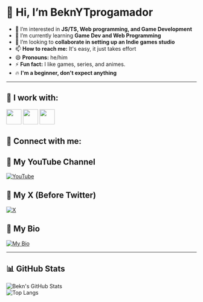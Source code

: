 # 👋 Hi, I’m BeknYTprogamador  
- 👀 I’m interested in **JS/TS, Web programming, and Game Development**  
- 🌱 I’m currently learning **Game Dev and Web Programming**  
- 💞️ I’m looking to **collaborate in setting up an Indie games studio**  
- 📫 **How to reach me:** It's easy, it just takes effort  
- 😄 **Pronouns:** he/him  
- ⚡ **Fun fact:** I like games, series, and animes.  
- 🔥 **I'm a beginner, don't expect anything**  

---

## 🚀 **I work with:**  
<p>
  <img src="https://cdn.jsdelivr.net/gh/devicons/devicon/icons/html5/html5-original.svg" width="40px" height="40px"/>
  <img src="https://cdn.jsdelivr.net/gh/devicons/devicon/icons/css3/css3-original.svg" width="40px" height="40px"/>
  <img src="https://cdn.jsdelivr.net/gh/devicons/devicon/icons/javascript/javascript-original.svg" width="40px" height="40px"/>
</p>

## 🤝 **Connect with me:**  
## 🎥 **My YouTube Channel**  
[![YouTube](https://img.shields.io/badge/YouTube-FF0000?style=for-the-badge&logo=youtube&logoColor=white)](https://www.youtube.com/channel/@Bekn01)  
## 🔗 My X (Before Twitter)
[![X](https://img.shields.io/badge/X-000000.svg?style=for-the-badge&logo=twitter&logoColor=white)](https://x.com/Bekn980482ytx)


## 🔗 **My Bio**  
[![My Bio](https://img.shields.io/badge/My%20Bio-000000?style=for-the-badge&logo=github&logoColor=white)](https://beknytprogamador.github.io/My-bio-Bekn/)

---

## 📊 **GitHub Stats**  
![Bekn's GitHub Stats](https://github-readme-stats.vercel.app/api?username=BeknYTprogamador&show_icons=true&theme=tokyonight)  
![Top Langs](https://github-readme-stats.vercel.app/api/top-langs/?username=BeknYTprogamador&layout=compact&theme=tokyonight)
  

<!---
BeknYTprogamador/BeknYTprogamador is a ✨ special ✨ repository because its `README.md` (this file) appears on your GitHub profile.
You can click the Preview link to take a look at your changes.
--->
